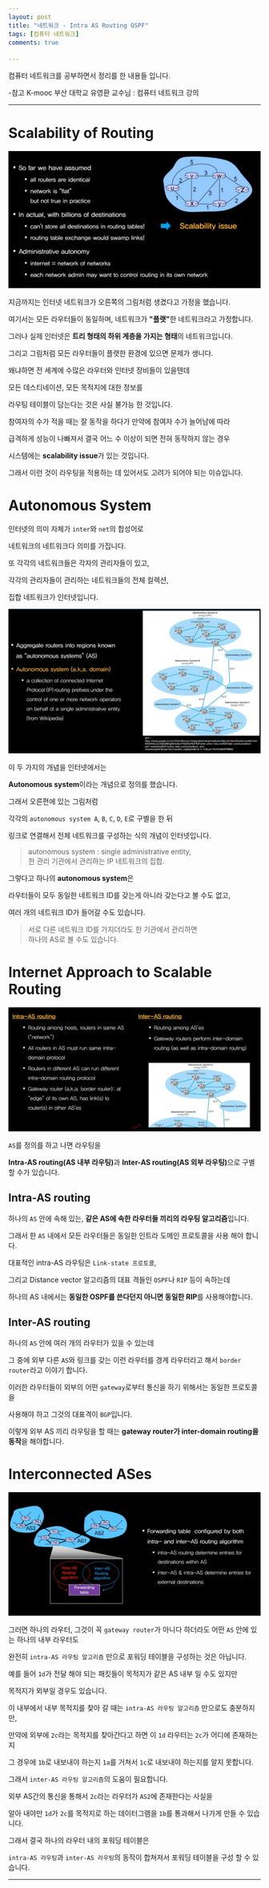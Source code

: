 ```yaml
---
layout: post
title: "네트워크 - Intra AS Routing OSPF"
tags: [컴퓨터 네트워크]
comments: true

---
```


컴퓨터 네트워크를 공부하면서 정리를 한 내용들 입니다.

-참고 K-mooc 부산 대학교 유영환 교수님 : 컴퓨터 네트워크 강의

---

# Scalability of Routing

<img src="https://raw.githubusercontent.com/junghyun100/junghyun100.github.io/master/images/1228/Scalability%20of%20Routing.PNG">

지금까지는 인터넷 네트워크가 오른쪽의 그림처럼 생겼다고 가정을 했습니다. 

여기서는 모든 라우터들이 동일하며, 네트워크가 <strong>"플랫"</strong>한 네트워크라고 가정합니다.

그러나 실제 인터넷은 <strong>트리 형태의 하위 계층을 가지는 형태</strong>의 네트워크입니다.

그리고 그림처럼 모든 라우터들이 플랫한 환경에 있으면 문제가 생니다.

왜냐하면 전 세계에 수많은 라우터와 인터넷 장비들이 있을텐데 

모든 데스티네이션, 모든 목적지에 대한 정보를 

라우팅 테이블이 담는다는 것은 사실 불가능 한 것입니다.

참여자의 수가 적을 때는 잘 동작을 하다가 만약에 참여자 수가 늘어남에 따라

급격하게 성능이 나빠져서 결국 어느 수 이상이 되면 전혀 동작하지 않는 경우

시스템에는 <strong>scalability issue</strong>가 있는 것입니다.

그래서 이런 것이 라우팅을 적용하는 데 있어서도 고려가 되어야 되는 이슈입니다.

# Autonomous System

인터넷의 의미 자체가 `inter`와 `net`의 합성어로 

네트워크의 네트워크다 의미를 가집니다.

또 각각의 네트워크들은 각자의 관리자들이 있고, 

각각의 관리자들이 관리하는 네트워크들의 전체 컬렉션, 

집합 네트워크가 인터넷입니다.

<img src="https://raw.githubusercontent.com/junghyun100/junghyun100.github.io/master/images/1228/Autonomous%20System.PNG">

이 두 가지의 개념을 인터넷에서는 

<strong>Autonomous system</strong>이라는 개념으로 정의를 했습니다.

그래서 오른편에 있는 그림처럼 

각각의 `autonomous system A`, `B`, `C`, `D`, `E`로 구별을 한 뒤

링크로 연결해서 전체 네트워크를 구성하는 식의 개념이 인터넷입니다.

> autonomous system : single administrative entity, <br>한 관리 기관에서 관리하는 IP 네트워크의 집합.

그렇다고 하나의 <strong>autonomous system</strong>은 

라우터들이 모두 동일한 네트워크 ID를 갖는게 아니라 갖는다고 볼 수도 없고,

여러 개의 네트워크 ID가 들어갈 수도 있습니다.

> 서로 다른 네트워크 ID를 가지더라도 한 기관에서 관리하면<br> 하나의 AS로 볼 수도 있습니다.

# Internet Approach to Scalable Routing

<img src="https://raw.githubusercontent.com/junghyun100/junghyun100.github.io/master/images/1228/Internet%20Approach%20to%20Scalable%20Routing.PNG">

`AS`를 정의를 하고 나면 라우팅을 

<strong>Intra-AS routing(AS 내부 라우팅)</strong>과 <strong>Inter-AS routing(AS 외부 라우팅)</strong>으로 구별 할 수가 있습니다.

## Intra-AS routing

하나의 `AS` 안에 속해 있는, <strong>같은 AS에 속한 라우터들 끼리의 라우팅 알고리즘</strong>입니다.

그래서 한 `AS` 내에서 모든 라우터들은 동일한 인트라 도메인 프로토콜을 사용 해야 합니다.

대표적인 intra-AS 라우팅은 `Link-state 프로토콜`, 

그리고 Distance vector 알고리즘의 대표 격들인 `OSPF`나 `RIP` 등이 속하는데

하나의 AS 내에서는 <strong>동일한 OSPF를 쓴다던지 아니면 동일한 RIP</strong>를 사용해야합니다.

## Inter-AS routing

하나의 `AS` 안에 여러 개의 라우터가 있을 수 있는데

그 중에 외부 다른 `AS`와 링크를 갖는 이런 라우터를 경계 라우터라고 해서 `border router`라고 이야기 합니다.

이러한 라우터들이 외부의 어떤 `gateway`로부터 통신을 하기 위해서는 동일한 프로토콜을 

사용해야 하고 그것의 대표격이 `BGP`입니다.

이렇게 외부 AS 끼리 라우팅을 할 때는 <strong>gateway router가 inter-domain routing을 동작</strong>을 해야합니다.

# Interconnected ASes

<img src="https://raw.githubusercontent.com/junghyun100/junghyun100.github.io/master/images/1228/interconnected%20ASes.PNG">

그러면 하나의 라우터, 그것이 꼭 `gateway router`가 아니다 하더라도 어떤 `AS` 안에 있는 하나의 내부 라우터도

완전히 `intra-AS 라우팅 알고리즘` 만으로 포워딩 테이블을 구성하는 것은 아닙니다.

예를 들어 `1d`가 전달 해야 되는 패킷들이 목적지가 같은 AS 내부 일 수도 있지만 

목적지가 외부일 경우도 있습니다.

이 내부에서 내부 목적지를 찾아 갈 때는 `intra-AS 라우팅 알고리즘` 만으로도 충분하지만,

만약에 외부에 `2c`라는 목적지를 찾아간다고 하면 이 `1d` 라우터는 `2c`가 어디에 존재하는지 

그 경우에 `1b`로 내보내야 하는지 `1a`를 거쳐서 `1c`로 내보내야 하는지를 알지 못합니다.

그래서 `inter-AS 라우팅 알고리즘`의 도움이 필요합니다.

외부 AS간의 통신을 통해서 `2c`라는 라우터가 `AS2`에 존재한다는 사실을 

알아 내야만 `1d`가 `2c`를 목적지로 하는 데이터그램을 `1b`를 통과해서 나가게 만들 수 있습니다.

그래서 결국 하나의 라우터 내의 포워딩 테이블은 

`intra-AS 라우팅`과 `inter-AS 라우팅`의 동작이 합쳐져서 포워딩 테이블을 구성 할 수 있습니다.

---
